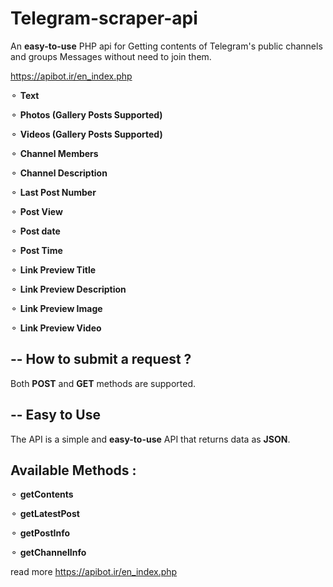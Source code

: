 # Telegram-scraper-api
An **easy-to-use** PHP api for Getting contents of Telegram's public channels and groups Messages without need to join them.

https://apibot.ir/en_index.php

⚬ **Text**

⚬ **Photos (Gallery Posts Supported)**

⚬ **Videos (Gallery Posts Supported)**

⚬ **Channel Members**

⚬ **Channel Description**

⚬ **Last Post Number**

⚬ **Post View**

⚬ **Post date**

⚬ **Post Time**

⚬ **Link Preview Title**

⚬ **Link Preview Description**

⚬ **Link Preview Image**

⚬ **Link Preview Video**



## -- How to submit a request ?

Both **POST** and **GET** methods are supported.

## -- Easy to Use

The API is a simple and **easy-to-use** API that returns data as **JSON**.



## Available Methods :

⚬ **getContents**

⚬ **getLatestPost**

⚬ **getPostInfo**

⚬ **getChannelInfo**


read more https://apibot.ir/en_index.php
